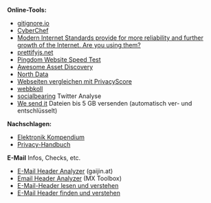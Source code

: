**Online-Tools:**
- [gitignore.io](https://www.gitignore.io/)
- [CyberChef](https://gchq.github.io/CyberChef/)
- [Modern Internet Standards provide for more reliability and further growth of the Internet. 
Are you using them?](https://internet.nl/)
- [prettifyjs.net](https://www.prettifyjs.net/)
- [Pingdom Website Speed Test](https://tools.pingdom.com/)
- [Awesome Asset Discovery](https://github.com/redhuntlabs/Awesome-Asset-Discovery)
- [North Data](https://www.northdata.de/)
- [Webseiten vergleichen mit PrivacyScore](https://privacyscore.org/)
- [webbkoll](https://webbkoll.dataskydd.net/de)
- [socialbearing](https://socialbearing.com/) Twitter Analyse
- [We send it](https://www.wesendit.com/) Dateien bis 5 GB versenden (automatisch ver- und entschlüsselt)

**Nachschlagen:**
- [Elektronik Kompendium](https://www.elektronik-kompendium.de/)
- [Privacy-Handbuch](https://www.privacy-handbuch.de/index.htm)

**E-Mail** Infos, Checks, etc.
- [E-Mail Header Analyzer](https://www.gaijin.at/de/tools/e-mail-header-analyzer) (gaijin.at)
- [Email Header Analyzer](https://mxtoolbox.com/EmailHeaders.aspx) (MX Toolbox)
- [E-Mail-Header lesen und verstehen](https://th-h.de/net/usenet/faqs/headerfaq/)
- [E-Mail Header finden und verstehen](https://www.mailjet.de/blog/news/email-header/)
